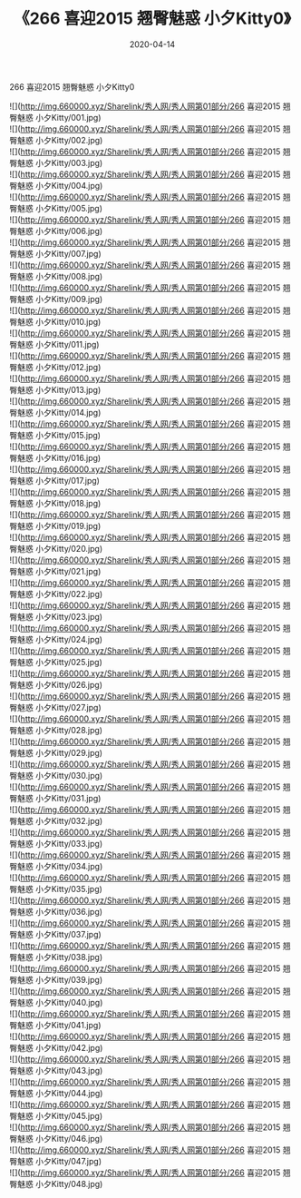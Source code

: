 ﻿---
layout: post
title:  《266 喜迎2015 翘臀魅惑 小夕Kitty0》
date:   2020-04-14
img: http://img.660000.xyz/Sharelink/秀人网/秀人网第01部分/266 喜迎2015 翘臀魅惑 小夕Kitty0/000.jpg
categories: [美女, 清纯, 唯美]
---

266 喜迎2015 翘臀魅惑 小夕Kitty0

  ![](http://img.660000.xyz/Sharelink/秀人网/秀人网第01部分/266 喜迎2015 翘臀魅惑 小夕Kitty/001.jpg) <br> ![](http://img.660000.xyz/Sharelink/秀人网/秀人网第01部分/266 喜迎2015 翘臀魅惑 小夕Kitty/002.jpg) <br> ![](http://img.660000.xyz/Sharelink/秀人网/秀人网第01部分/266 喜迎2015 翘臀魅惑 小夕Kitty/003.jpg) <br> ![](http://img.660000.xyz/Sharelink/秀人网/秀人网第01部分/266 喜迎2015 翘臀魅惑 小夕Kitty/004.jpg) <br> ![](http://img.660000.xyz/Sharelink/秀人网/秀人网第01部分/266 喜迎2015 翘臀魅惑 小夕Kitty/005.jpg) <br> ![](http://img.660000.xyz/Sharelink/秀人网/秀人网第01部分/266 喜迎2015 翘臀魅惑 小夕Kitty/006.jpg) <br> ![](http://img.660000.xyz/Sharelink/秀人网/秀人网第01部分/266 喜迎2015 翘臀魅惑 小夕Kitty/007.jpg) <br> ![](http://img.660000.xyz/Sharelink/秀人网/秀人网第01部分/266 喜迎2015 翘臀魅惑 小夕Kitty/008.jpg) <br> ![](http://img.660000.xyz/Sharelink/秀人网/秀人网第01部分/266 喜迎2015 翘臀魅惑 小夕Kitty/009.jpg) <br> ![](http://img.660000.xyz/Sharelink/秀人网/秀人网第01部分/266 喜迎2015 翘臀魅惑 小夕Kitty/010.jpg) <br> ![](http://img.660000.xyz/Sharelink/秀人网/秀人网第01部分/266 喜迎2015 翘臀魅惑 小夕Kitty/011.jpg) <br> ![](http://img.660000.xyz/Sharelink/秀人网/秀人网第01部分/266 喜迎2015 翘臀魅惑 小夕Kitty/012.jpg) <br> ![](http://img.660000.xyz/Sharelink/秀人网/秀人网第01部分/266 喜迎2015 翘臀魅惑 小夕Kitty/013.jpg) <br> ![](http://img.660000.xyz/Sharelink/秀人网/秀人网第01部分/266 喜迎2015 翘臀魅惑 小夕Kitty/014.jpg) <br> ![](http://img.660000.xyz/Sharelink/秀人网/秀人网第01部分/266 喜迎2015 翘臀魅惑 小夕Kitty/015.jpg) <br> ![](http://img.660000.xyz/Sharelink/秀人网/秀人网第01部分/266 喜迎2015 翘臀魅惑 小夕Kitty/016.jpg) <br> ![](http://img.660000.xyz/Sharelink/秀人网/秀人网第01部分/266 喜迎2015 翘臀魅惑 小夕Kitty/017.jpg) <br> ![](http://img.660000.xyz/Sharelink/秀人网/秀人网第01部分/266 喜迎2015 翘臀魅惑 小夕Kitty/018.jpg) <br> ![](http://img.660000.xyz/Sharelink/秀人网/秀人网第01部分/266 喜迎2015 翘臀魅惑 小夕Kitty/019.jpg) <br> ![](http://img.660000.xyz/Sharelink/秀人网/秀人网第01部分/266 喜迎2015 翘臀魅惑 小夕Kitty/020.jpg) <br> ![](http://img.660000.xyz/Sharelink/秀人网/秀人网第01部分/266 喜迎2015 翘臀魅惑 小夕Kitty/021.jpg) <br> ![](http://img.660000.xyz/Sharelink/秀人网/秀人网第01部分/266 喜迎2015 翘臀魅惑 小夕Kitty/022.jpg) <br> ![](http://img.660000.xyz/Sharelink/秀人网/秀人网第01部分/266 喜迎2015 翘臀魅惑 小夕Kitty/023.jpg) <br> ![](http://img.660000.xyz/Sharelink/秀人网/秀人网第01部分/266 喜迎2015 翘臀魅惑 小夕Kitty/024.jpg) <br> ![](http://img.660000.xyz/Sharelink/秀人网/秀人网第01部分/266 喜迎2015 翘臀魅惑 小夕Kitty/025.jpg) <br> ![](http://img.660000.xyz/Sharelink/秀人网/秀人网第01部分/266 喜迎2015 翘臀魅惑 小夕Kitty/026.jpg) <br> ![](http://img.660000.xyz/Sharelink/秀人网/秀人网第01部分/266 喜迎2015 翘臀魅惑 小夕Kitty/027.jpg) <br> ![](http://img.660000.xyz/Sharelink/秀人网/秀人网第01部分/266 喜迎2015 翘臀魅惑 小夕Kitty/028.jpg) <br> ![](http://img.660000.xyz/Sharelink/秀人网/秀人网第01部分/266 喜迎2015 翘臀魅惑 小夕Kitty/029.jpg) <br> ![](http://img.660000.xyz/Sharelink/秀人网/秀人网第01部分/266 喜迎2015 翘臀魅惑 小夕Kitty/030.jpg) <br> ![](http://img.660000.xyz/Sharelink/秀人网/秀人网第01部分/266 喜迎2015 翘臀魅惑 小夕Kitty/031.jpg) <br> ![](http://img.660000.xyz/Sharelink/秀人网/秀人网第01部分/266 喜迎2015 翘臀魅惑 小夕Kitty/032.jpg) <br> ![](http://img.660000.xyz/Sharelink/秀人网/秀人网第01部分/266 喜迎2015 翘臀魅惑 小夕Kitty/033.jpg) <br> ![](http://img.660000.xyz/Sharelink/秀人网/秀人网第01部分/266 喜迎2015 翘臀魅惑 小夕Kitty/034.jpg) <br> ![](http://img.660000.xyz/Sharelink/秀人网/秀人网第01部分/266 喜迎2015 翘臀魅惑 小夕Kitty/035.jpg) <br> ![](http://img.660000.xyz/Sharelink/秀人网/秀人网第01部分/266 喜迎2015 翘臀魅惑 小夕Kitty/036.jpg) <br> ![](http://img.660000.xyz/Sharelink/秀人网/秀人网第01部分/266 喜迎2015 翘臀魅惑 小夕Kitty/037.jpg) <br> ![](http://img.660000.xyz/Sharelink/秀人网/秀人网第01部分/266 喜迎2015 翘臀魅惑 小夕Kitty/038.jpg) <br> ![](http://img.660000.xyz/Sharelink/秀人网/秀人网第01部分/266 喜迎2015 翘臀魅惑 小夕Kitty/039.jpg) <br> ![](http://img.660000.xyz/Sharelink/秀人网/秀人网第01部分/266 喜迎2015 翘臀魅惑 小夕Kitty/040.jpg) <br> ![](http://img.660000.xyz/Sharelink/秀人网/秀人网第01部分/266 喜迎2015 翘臀魅惑 小夕Kitty/041.jpg) <br> ![](http://img.660000.xyz/Sharelink/秀人网/秀人网第01部分/266 喜迎2015 翘臀魅惑 小夕Kitty/042.jpg) <br> ![](http://img.660000.xyz/Sharelink/秀人网/秀人网第01部分/266 喜迎2015 翘臀魅惑 小夕Kitty/043.jpg) <br> ![](http://img.660000.xyz/Sharelink/秀人网/秀人网第01部分/266 喜迎2015 翘臀魅惑 小夕Kitty/044.jpg) <br> ![](http://img.660000.xyz/Sharelink/秀人网/秀人网第01部分/266 喜迎2015 翘臀魅惑 小夕Kitty/045.jpg) <br> ![](http://img.660000.xyz/Sharelink/秀人网/秀人网第01部分/266 喜迎2015 翘臀魅惑 小夕Kitty/046.jpg) <br> ![](http://img.660000.xyz/Sharelink/秀人网/秀人网第01部分/266 喜迎2015 翘臀魅惑 小夕Kitty/047.jpg) <br> ![](http://img.660000.xyz/Sharelink/秀人网/秀人网第01部分/266 喜迎2015 翘臀魅惑 小夕Kitty/048.jpg) <br>